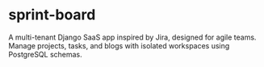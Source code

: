 # sprint-board
A multi-tenant Django SaaS app inspired by Jira, designed for agile teams. Manage projects, tasks, and blogs with isolated workspaces using PostgreSQL schemas.

